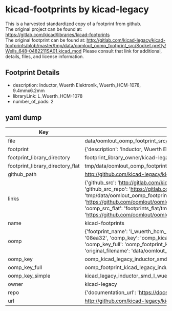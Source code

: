# kicad-footprints by kicad-legacy  
This is a harvested standardized copy of a footprint from github.  
The original project can be found at:  
https://gitlab.com/kicad/libraries/kicad-footprints  
The original footprint can be found at:
http://gitlab.com/kicad-legacy/kicad-footprints/blob/master/tmp/data/oomlout_oomp_footprint_src/Socket.pretty/Wells_648-0482211SA01.kicad_mod
Please consult that link for additional, details, files, and license information.  
## Footprint Details
* description: Inductor, Wuerth Elektronik, Wuerth_HCM-1078, 9.4mmx6.2mm  
* libraryLink: L_Wuerth_HCM-1078  
* number_of_pads: 2  
## yaml dump  
| Key | Value |  
| --- | --- |  
| file | data/oomlout_oomp_footprint_src/kicad-footprints/Inductor_SMD.pretty/L_Wuerth_HCM-1078.kicad_mod |  
| footprint | {'description': 'Inductor, Wuerth Elektronik, Wuerth_HCM-1078, 9.4mmx6.2mm', 'libraryLink': 'L_Wuerth_HCM-1078', 'number_of_pads': 2} |  
| footprint_library_directory | footprint_library_owner/kicad-legacy_kicad-footprints |  
| footprint_library_directory_flat | tmp/data/oomlout_oomp_footprint_src/footprints_flat/kicad_legacy_inductor_smd_l_wuerth_hcm_1078/working |  
| github_path | http://github.com/kicad-legacy/kicad-footprints/blob/master/tmp/data/oomlout_oomp_footprint_src/Inductor_SMD.pretty/L_Wuerth_HCM-1078.kicad_mod |  
| links | {'github_src': 'http://gitlab.com/kicad-legacy/kicad-footprints/blob/master/tmp/data/oomlout_oomp_footprint_src/Socket.pretty/Wells_648-0482211SA01.kicad_mod', 'github_src_repo': 'https://gitlab.com/kicad/libraries/kicad-footprints', 'oomp_bot': 'tmp/data/oomlout_oomp_footprint_src/footprints/kicad_legacy_inductor_smd_l_wuerth_hcm_1078/working', 'oomp_bot_github': 'https://github.com/oomlout/oomlout_oomp_footprint_bot/tree/main/tmp/data/oomlout_oomp_footprint_src/footprints/kicad_legacy_inductor_smd_l_wuerth_hcm_1078/working', 'oomp_src_flat': 'footprints_flat/tmp/data/oomlout_oomp_footprint_src/footprints_flat/kicad_legacy_inductor_smd_l_wuerth_hcm_1078/working', 'oomp_src_flat_github': 'https://github.com/oomlout/oomlout_oomp_footprint_src/tree/main/tmp/data/oomlout_oomp_footprint_src/footprints_flat/kicad_legacy_inductor_smd_l_wuerth_hcm_1078/working'} |  
| name | kicad-footprints |  
| oomp | {'footprint_name': 'l_wuerth_hcm_1078', 'library_name': 'inductor_smd', 'md5': '08ea32470ed5b1de58a1ece2c0363081', 'md5_10': '08ea32470e', 'md5_5': '08ea3', 'md5_6': '08ea32', 'oomp_key': 'oomp_kicad_legacy_inductor_smd_l_wuerth_hcm_1078', 'oomp_key_extra': 'oomp_footprint_kicad_legacy_inductor_smd_l_wuerth_hcm_1078', 'oomp_key_full': 'oomp_footprint_kicad_legacy_inductor_smd_l_wuerth_hcm_1078_08ea32', 'oomp_key_simple': 'kicad_legacy_inductor_smd_l_wuerth_hcm_1078', 'original_filename': 'data/oomlout_oomp_footprint_src/kicad-footprints/Inductor_SMD.pretty/L_Wuerth_HCM-1078.kicad_mod', 'owner_name': 'kicad_legacy'} |  
| oomp_key | oomp_kicad_legacy_inductor_smd_l_wuerth_hcm_1078 |  
| oomp_key_full | oomp_footprint_kicad_legacy_inductor_smd_l_wuerth_hcm_1078 |  
| oomp_key_simple | kicad_legacy_inductor_smd_l_wuerth_hcm_1078 |  
| owner | kicad-legacy |  
| repo | {'documentation_url': 'https://docs.github.com/rest/repos/repos#get-a-repository', 'message': 'Not Found'} |  
| url | http://github.com/kicad-legacy/kicad-footprints |  

